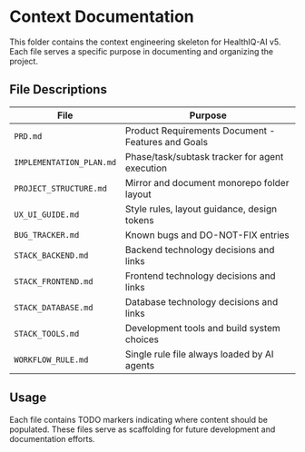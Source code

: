 # Context Documentation

This folder contains the context engineering skeleton for HealthIQ-AI v5. Each file serves a specific purpose in documenting and organizing the project.

## File Descriptions

| File | Purpose |
|------|---------|
| `PRD.md` | Product Requirements Document - Features and Goals |
| `IMPLEMENTATION_PLAN.md` | Phase/task/subtask tracker for agent execution |
| `PROJECT_STRUCTURE.md` | Mirror and document monorepo folder layout |
| `UX_UI_GUIDE.md` | Style rules, layout guidance, design tokens |
| `BUG_TRACKER.md` | Known bugs and DO-NOT-FIX entries |
| `STACK_BACKEND.md` | Backend technology decisions and links |
| `STACK_FRONTEND.md` | Frontend technology decisions and links |
| `STACK_DATABASE.md` | Database technology decisions and links |
| `STACK_TOOLS.md` | Development tools and build system choices |
| `WORKFLOW_RULE.md` | Single rule file always loaded by AI agents |

## Usage

Each file contains TODO markers indicating where content should be populated. These files serve as scaffolding for future development and documentation efforts.
